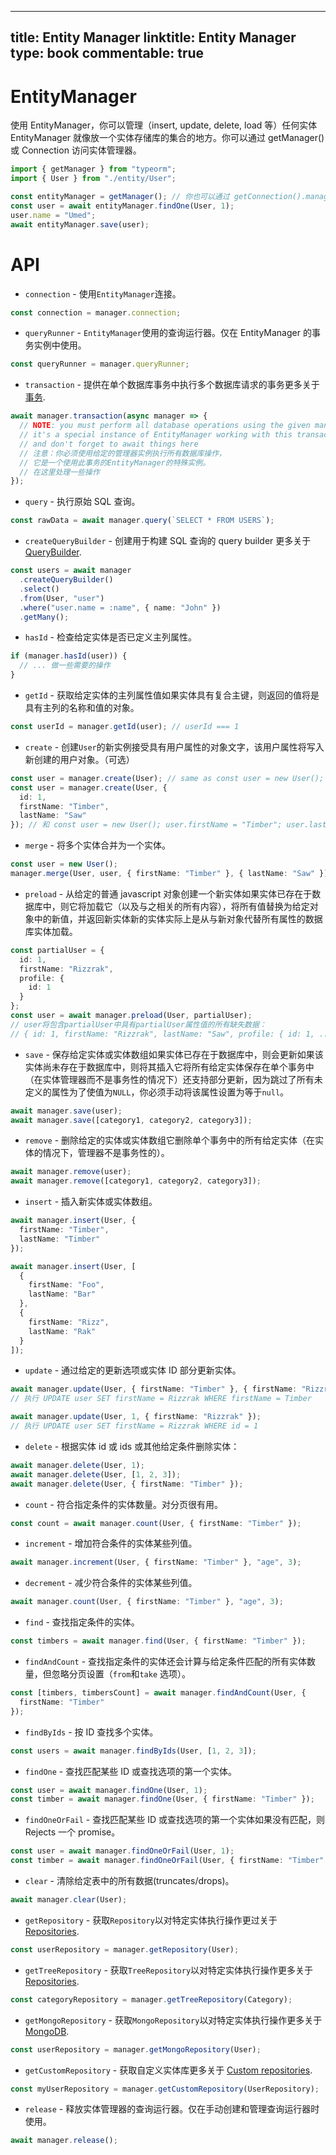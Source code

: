 
---
title: Entity Manager
linktitle: Entity Manager
type: book
commentable: true
---

# EntityManager

使用 EntityManager，你可以管理（insert, update, delete, load 等）任何实体 EntityManager 就像放一个实体存储库的集合的地方。你可以通过 getManager()或 Connection 访问实体管理器。

```ts
import { getManager } from "typeorm";
import { User } from "./entity/User";

const entityManager = getManager(); // 你也可以通过 getConnection().manager 获取
const user = await entityManager.findOne(User, 1);
user.name = "Umed";
await entityManager.save(user);
```

# API

- `connection` - 使用`EntityManager`连接。

```typescript
const connection = manager.connection;
```

- `queryRunner` - `EntityManager`使用的查询运行器。仅在 EntityManager 的事务实例中使用。

```typescript
const queryRunner = manager.queryRunner;
```

- `transaction` - 提供在单个数据库事务中执行多个数据库请求的事务更多关于 [事务](https://typeorm.io/#/transactions/).

```typescript
await manager.transaction(async manager => {
  // NOTE: you must perform all database operations using the given manager instance
  // it's a special instance of EntityManager working with this transaction
  // and don't forget to await things here
  // 注意：你必须使用给定的管理器实例执行所有数据库操作，
  // 它是一个使用此事务的EntityManager的特殊实例。
  // 在这里处理一些操作
});
```

- `query` - 执行原始 SQL 查询。

```typescript
const rawData = await manager.query(`SELECT * FROM USERS`);
```

- `createQueryBuilder` - 创建用于构建 SQL 查询的 query builder 更多关于 [QueryBuilder](https://typeorm.io/#/select-query-builder/).

```typescript
const users = await manager
  .createQueryBuilder()
  .select()
  .from(User, "user")
  .where("user.name = :name", { name: "John" })
  .getMany();
```

- `hasId` - 检查给定实体是否已定义主列属性。

```typescript
if (manager.hasId(user)) {
  // ... 做一些需要的操作
}
```

- `getId` - 获取给定实体的主列属性值如果实体具有复合主键，则返回的值将是具有主列的名称和值的对象。

```typescript
const userId = manager.getId(user); // userId === 1
```

- `create` - 创建`User`的新实例接受具有用户属性的对象文字，该用户属性将写入新创建的用户对象。（可选）

```typescript
const user = manager.create(User); // same as const user = new User();
const user = manager.create(User, {
  id: 1,
  firstName: "Timber",
  lastName: "Saw"
}); // 和 const user = new User(); user.firstName = "Timber"; user.lastName = "Saw"; 一样
```

- `merge` - 将多个实体合并为一个实体。

```typescript
const user = new User();
manager.merge(User, user, { firstName: "Timber" }, { lastName: "Saw" }); // 和user.firstName = "Timber"; user.lastName = "Saw";一样
```

- `preload` - 从给定的普通 javascript 对象创建一个新实体如果实体已存在于数据库中，则它将加载它（以及与之相关的所有内容），将所有值替换为给定对象中的新值，并返回新实体新的实体实际上是从与新对象代替所有属性的数据库实体加载。

```typescript
const partialUser = {
  id: 1,
  firstName: "Rizzrak",
  profile: {
    id: 1
  }
};
const user = await manager.preload(User, partialUser);
// user将包含partialUser中具有partialUser属性值的所有缺失数据：
// { id: 1, firstName: "Rizzrak", lastName: "Saw", profile: { id: 1, ... } }
```

- `save` - 保存给定实体或实体数组如果实体已存在于数据库中，则会更新如果该实体尚未存在于数据库中，则将其插入它将所有给定实体保存在单个事务中（在实体管理器而不是事务性的情况下）还支持部分更新，因为跳过了所有未定义的属性为了使值为`NULL`，你必须手动将该属性设置为等于`null`。

```typescript
await manager.save(user);
await manager.save([category1, category2, category3]);
```

- `remove` - 删除给定的实体或实体数组它删除单个事务中的所有给定实体（在实体的情况下，管理器不是事务性的）。

```typescript
await manager.remove(user);
await manager.remove([category1, category2, category3]);
```

- `insert` - 插入新实体或实体数组。

```typescript
await manager.insert(User, {
  firstName: "Timber",
  lastName: "Timber"
});

await manager.insert(User, [
  {
    firstName: "Foo",
    lastName: "Bar"
  },
  {
    firstName: "Rizz",
    lastName: "Rak"
  }
]);
```

- `update` - 通过给定的更新选项或实体 ID 部分更新实体。

```typescript
await manager.update(User, { firstName: "Timber" }, { firstName: "Rizzrak" });
// 执行 UPDATE user SET firstName = Rizzrak WHERE firstName = Timber

await manager.update(User, 1, { firstName: "Rizzrak" });
// 执行 UPDATE user SET firstName = Rizzrak WHERE id = 1
```

- `delete` - 根据实体 id 或 ids 或其他给定条件删除实体：

```typescript
await manager.delete(User, 1);
await manager.delete(User, [1, 2, 3]);
await manager.delete(User, { firstName: "Timber" });
```

- `count` - 符合指定条件的实体数量。对分页很有用。

```typescript
const count = await manager.count(User, { firstName: "Timber" });
```

- `increment` - 增加符合条件的实体某些列值。

```typescript
await manager.increment(User, { firstName: "Timber" }, "age", 3);
```

- `decrement` - 减少符合条件的实体某些列值。

```typescript
await manager.count(User, { firstName: "Timber" }, "age", 3);
```

- `find` - 查找指定条件的实体。

```typescript
const timbers = await manager.find(User, { firstName: "Timber" });
```

- `findAndCount` - 查找指定条件的实体还会计算与给定条件匹配的所有实体数量，但忽略分页设置（`from`和`take` 选项）。

```typescript
const [timbers, timbersCount] = await manager.findAndCount(User, {
  firstName: "Timber"
});
```

- `findByIds` - 按 ID 查找多个实体。

```typescript
const users = await manager.findByIds(User, [1, 2, 3]);
```

- `findOne` - 查找匹配某些 ID 或查找选项的第一个实体。

```typescript
const user = await manager.findOne(User, 1);
const timber = await manager.findOne(User, { firstName: "Timber" });
```

- `findOneOrFail` - 查找匹配某些 ID 或查找选项的第一个实体如果没有匹配，则 Rejects 一个 promise。

```typescript
const user = await manager.findOneOrFail(User, 1);
const timber = await manager.findOneOrFail(User, { firstName: "Timber" });
```

- `clear` - 清除给定表中的所有数据(truncates/drops)。

```typescript
await manager.clear(User);
```

- `getRepository` - 获取`Repository`以对特定实体执行操作更过关于 [Repositories](https://typeorm.io/#/working-with-entity-manager/).

```typescript
const userRepository = manager.getRepository(User);
```

- `getTreeRepository` - 获取`TreeRepository`以对特定实体执行操作更多关于[Repositories](https://typeorm.io/#/working-with-entity-manager/).

```typescript
const categoryRepository = manager.getTreeRepository(Category);
```

- `getMongoRepository` - 获取`MongoRepository`以对特定实体执行操作更多关于[MongoDB](https://typeorm.io/#/mongodb/).

```typescript
const userRepository = manager.getMongoRepository(User);
```

- `getCustomRepository` - 获取自定义实体库更多关于 [Custom repositories](https://typeorm.io/#/working-with-entity-manager/).

```typescript
const myUserRepository = manager.getCustomRepository(UserRepository);
```

- `release` - 释放实体管理器的查询运行器。仅在手动创建和管理查询运行器时使用。

```typescript
await manager.release();
```

    